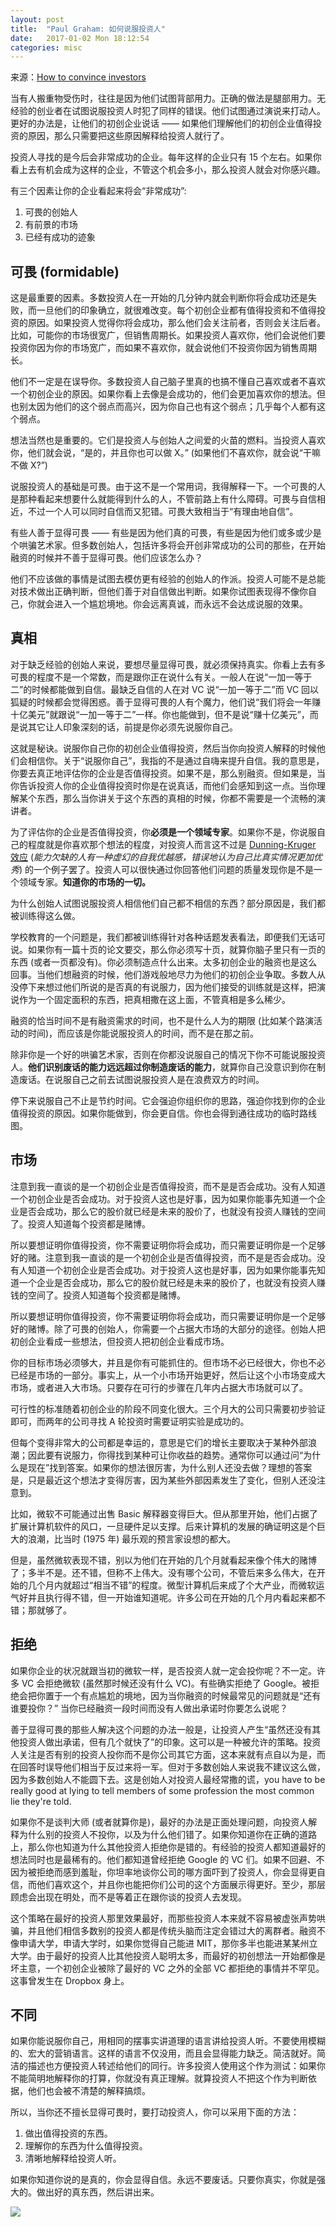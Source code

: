 ```yaml
---
layout: post
title:  "Paul Graham: 如何说服投资人"
date:   2017-01-02 Mon 18:12:54
categories: misc
---
```


来源：[How to convince investors](http://www.paulgraham.com/convince.html)

当有人搬重物受伤时，往往是因为他们试图背部用力。正确的做法是腿部用力。无经验的创业者在试图说服投资人时犯了同样的错误。他们试图通过演说来打动人。更好的办法是，让他们的初创企业说话 —— 如果他们理解他们的初创企业值得投资的原因，那么只需要把这些原因解释给投资人就行了。

投资人寻找的是今后会非常成功的企业。每年这样的企业只有 15 个左右。如果你看上去有机会成为这样的企业，不管这个机会多小，那么投资人就会对你感兴趣。

有三个因素让你的企业看起来将会“非常成功”:

1. 可畏的创始人
2. 有前景的市场
3. 已经有成功的迹象

## 可畏 (formidable)

这是最重要的因素。多数投资人在一开始的几分钟内就会判断你将会成功还是失败，而一旦他们的印象确立，就很难改变。每个初创企业都有值得投资和不值得投资的原因。如果投资人觉得你将会成功，那么他们会关注前者，否则会关注后者。比如，可能你的市场很宽广，但销售周期长。如果投资人喜欢你，他们会说他们要投资你因为你的市场宽广，而如果不喜欢你，就会说他们不投资你因为销售周期长。

他们不一定是在误导你。多数投资人自己脑子里真的也搞不懂自己喜欢或者不喜欢一个初创企业的原因。如果你看上去像是会成功的，他们会更加喜欢你的想法。但也别太因为他们的这个弱点而高兴，因为你自己也有这个弱点；几乎每个人都有这个弱点。

想法当然也是重要的。它们是投资人与创始人之间爱的火苗的燃料。当投资人喜欢你，他们就会说，“是的，并且你也可以做 X。” (如果他们不喜欢你，就会说“干嘛不做 X?”)

说服投资人的基础是可畏。由于这不是一个常用词，我得解释一下。一个可畏的人是那种看起来想要什么就能得到什么的人，不管前路上有什么障碍。可畏与自信相近，不过一个人可以同时自信而又犯错。可畏大致相当于“有理由地自信”。

有些人善于显得可畏 —— 有些是因为他们真的可畏，有些是因为他们或多或少是个哄骗艺术家。但多数创始人，包括许多将会开创非常成功的公司的那些，在开始融资的时候并不善于显得可畏。他们应该怎么办？

他们不应该做的事情是试图去模仿更有经验的创始人的作派。投资人可能不是总能对技术做出正确判断，但他们善于对自信做出判断。如果你试图表现得不像你自己，你就会进入一个尴尬境地。你会远离真诚，而永远不会达成说服的效果。

## 真相

对于缺乏经验的创始人来说，要想尽量显得可畏，就必须保持真实。你看上去有多可畏的程度不是一个常数，而是跟你正在说什么有关。一般人在说“一加一等于二”的时候都能做到自信。最缺乏自信的人在对 VC 说“一加一等于二”而 VC 回以狐疑的时候都会觉得困惑。善于显得可畏的人有个魔力，他们说“我们将会一年赚十亿美元”就跟说“一加一等于二”一样。你也能做到，但不是说“赚十亿美元”，而是说其它让人印象深刻的话，前提是你必须先说服你自己。

这就是秘诀。说服你自己你的初创企业值得投资，然后当你向投资人解释的时候他们会相信你。关于“说服你自己”，我指的不是通过自嗨来提升自信。我的意思是，你要去真正地评估你的企业是否值得投资。如果不是，那么别融资。但如果是，当你告诉投资人你的企业值得投资时你是在说真话，而他们会感知到这一点。当你理解某个东西，那么当你讲关于这个东西的真相的时候，你都不需要是一个流畅的演讲者。

为了评估你的企业是否值得投资，你**必须是一个领域专家**。如果你不是，你说服自己的程度就是你喜欢那个想法的程度，对投资人而言这不过是 [Dunning-Kruger 效应](https://zh.wikipedia.org/wiki/%E8%BE%BE%E5%85%8B%E6%95%88%E5%BA%94) (_能力欠缺的人有一种虚幻的自我优越感，错误地认为自己比真实情况更加优秀_) 的一个例子罢了。投资人可以很快通过你回答他们问题的质量发现你是不是一个领域专家。**知道你的市场的一切。**

为什么创始人试图说服投资人相信他们自己都不相信的东西？部分原因是，我们都被训练得这么做。

学校教育的一个问题是，我们都被训练得针对各种话题发表看法，即便我们无话可说。如果你有一篇十页的论文要交，那么你必须写十页，就算你脑子里只有一页的东西 (或者一页都没有)。你必须制造点什么出来。太多初创企业的融资也是这么回事。当他们想融资的时候，他们游戏般地尽力为他们的初创企业争取。多数人从没停下来想过他们所说的是否真的有说服力，因为他们接受的训练就是这样，把演说作为一个固定面积的东西，把真相撒在这上面，不管真相是多么稀少。

融资的恰当时间不是有融资需求的时间，也不是什么人为的期限 (比如某个路演活动的时间)，而应该是你能说服投资人的时间，而不是在那之前。

除非你是一个好的哄骗艺术家，否则在你都没说服自己的情况下你不可能说服投资人。**他们识别废话的能力远远超过你制造废话的能力**，就算你自己没意识到你在制造废话。在说服自己之前去试图说服投资人是在浪费双方的时间。

停下来说服自己不止是节约时间。它会强迫你组织你的思路，强迫你找到你的企业值得投资的原因。如果你能做到，你会更自信。你也会得到通往成功的临时路线图。

## 市场

注意到我一直谈的是一个初创企业是否值得投资，而不是是否会成功。没有人知道一个初创企业是否会成功。对于投资人这也是好事，因为如果你能事先知道一个企业是否会成功，那么它的股价就已经是未来的股价了，也就没有投资人赚钱的空间了。投资人知道每个投资都是赌博。

所以要想证明你值得投资，你不需要证明你将会成功，而只需要证明你是一个足够好的赌。注意到我一直谈的是一个初创企业是否值得投资，而不是是否会成功。没有人知道一个初创企业是否会成功。对于投资人这也是好事，因为如果你能事先知道一个企业是否会成功，那么它的股价就已经是未来的股价了，也就没有投资人赚钱的空间了。投资人知道每个投资都是赌博。

所以要想证明你值得投资，你不需要证明你将会成功，而只需要证明你是一个足够好的赌博。除了可畏的创始人，你需要一个占据大市场的大部分的途径。创始人把初创企业看成一些想法，但投资人把初创企业看成市场。

你的目标市场必须够大，并且是你有可能抓住的。但市场不必已经很大，你也不必已经是市场的一部分。事实上，从一个小市场开始更好，然后让这个小市场变成大市场，或者进入大市场。只要存在可行的步骤在几年内占据大市场就可以了。

可行性的标准随着初创企业的阶段不同变化很大。三个月大的公司只需要初步验证即可，而两年的公司寻找 A 轮投资时需要证明实验是成功的。

但每个变得非常大的公司都是幸运的，意思是它们的增长主要取决于某种外部浪潮；因此要有说服力，你得找到某种可让你收益的趋势。通常你可以通过问“为什么是现在”找到答案。如果你的想法很厉害，为什么别人还没去做？理想的答案是，只是最近这个想法才变得厉害，因为某些外部因素发生了变化，但别人还没注意到。

比如，微软不可能通过出售 Basic 解释器变得巨大。但从那里开始，他们占据了扩展计算机软件的风口，一旦硬件足以支撑。后来计算机的发展的确证明这是个巨大的浪潮，比当时 (1975 年) 最乐观的预言家设想的都大。

但是，虽然微软表现不错，别以为他们在开始的几个月就看起来像个伟大的赌博了；多半不是。还不错，但称不上伟大。没有哪个公司，不管后来多么伟大，在开始的几个月内就超过“相当不错”的程度。微型计算机后来成了个大产业，而微软运气好并且执行得不错，但一开始谁知道呢。许多公司在开始的几个月内看起来都不错；那就够了。

## 拒绝

如果你企业的状况就跟当初的微软一样，是否投资人就一定会投你呢？不一定。许多 VC 会拒绝微软 (虽然那时候还没有什么 VC)。有些确实拒绝了 Google。被拒绝会把你置于一个有点尴尬的境地，因为当你融资的时候最常见的问题就是“还有谁要投你？” 当你已经融资一段时间而没有人做出承诺时你要怎么说呢？

善于显得可畏的那些人解决这个问题的办法一般是，让投资人产生“虽然还没有其他投资人做出承诺，但有几个就快了”的印象。这可以是一种被允许的策略。投资人关注是否有别的投资人投你而不是你公司其它方面，这本来就有点自以为是，而在回答时误导他们相当于反过来将一军。但对于多数创始人来说我不建议这么做，因为多数创始人不能圆下去。这是创始人对投资人最经常撒的谎，you have to be really good at lying to tell members of some profession the most common lie they're told.

如果你不是谈判大师 (或者就算你是)，最好的办法是正面处理问题，向投资人解释为什么别的投资人不投你，以及为什么他们错了。如果你知道你在正确的道路上，那么你也知道为什么其他投资人拒绝你是错的。有经验的投资人都知道最好的想法同时也是最稀有的。他们都知道曾经拒绝 Google 的 VC 们。如果不回避、不因为被拒绝而感到羞耻，你坦率地谈你公司的哪方面吓到了投资人，你会显得更自信，而他们喜欢这个，并且你也能把你们公司的这个方面展示得更好。至少，那层顾虑会出现在明处，而不是等着正在跟你谈的投资人去发现。

这个策略在最好的投资人那里效果最好，而那些投资人本来就不容易被虚张声势哄骗，并且他们相信多数别的投资人都是传统头脑而注定会错过大的离群者。融资不像申请大学，申请大学时，如果你觉得自己能进 MIT，那你多半也能进某某州立大学。由于最好的投资人比其他投资人聪明太多，而最好的初创想法一开始都像是坏主意，一个初创企业被除了最好的 VC 之外的全部 VC 都拒绝的事情并不罕见。这事曾发生在 Dropbox 身上。

## 不同

如果你能说服你自己，用相同的摆事实讲道理的语言讲给投资人听。不要使用模糊的、宏大的营销语言。这样的语言不仅没用，而且会显得能力缺乏。简洁就好。简洁的描述也方便投资人转述给他们的同行。许多投资人使用这个作为测试：如果你不能简明地解释你的打算，你就没有真正理解。就算投资人不把这个作为判断依据，他们也会被不清楚的解释搞烦。

所以，当你还不擅长显得可畏时，要打动投资人，你可以采用下面的方法：

1. 做出值得投资的东西。
2. 理解你的东西为什么值得投资。
3. 清晰地解释给投资人听。

如果你知道你说的是真的，你会显得自信。永远不要废话。只要你真实，你就是强大的。做出好的真东西，然后讲出来。


<img src="{{ site.url }}/pictures/2017-01-02-paul-graham.jpg" id="pg">
